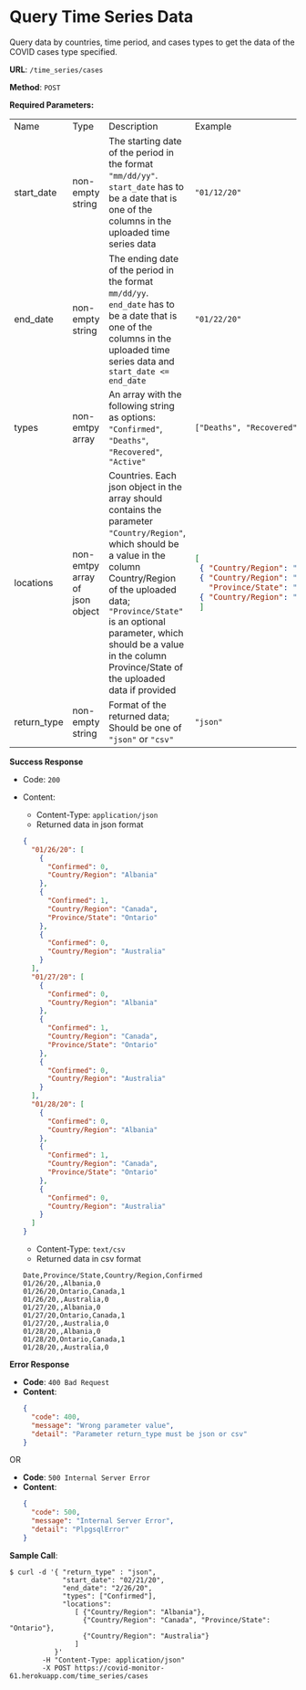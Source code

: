 # Query Time Series Data

Query data by countries, time period, and cases types to get the data of the COVID cases type specified.

**URL**: `/time_series/cases`

**Method**: `POST`

**Required Parameters:**

<table>
<tr> 
<td> Name </td> <td> Type </td> <td> Description </td> <td> Example </td>
</tr>
<tr>
<td> start_date </td>
<td> non-empty string </td>
<td> The starting date of the period in the format <code>"mm/dd/yy"</code>. <code>start_date</code> has to be a date that is one of the columns in the uploaded time series data </td>
<td> <code>"01/12/20"</code> </td>
</tr>
<tr>

<td> end_date </td>
<td> non-empty string </td>
<td> The ending date of the period in the format <code>mm/dd/yy</code>. <code>end_date</code> has to be a date that is one of the columns in the uploaded time series data and <code>start_date <= end_date</code> </td>
<td> <code>"01/22/20"</code> </td>
</tr>
<tr>

<td> types </td>
<td> non-emtpy array </td>
<td> An array with the following string as options:  <code>"Confirmed"</code>,  <code>"Deaths"</code>,  <code>"Recovered"</code>,  <code>"Active"</code> </td>
<td> <code>["Deaths", "Recovered"]</code> </td>
</tr>
<tr>

<td> locations </td>
<td> non-emtpy array of json object </td>
<td> Countries. Each json object in the array should contains the parameter <code>"Country/Region"</code>, which should be a value in the column Country/Region of the uploaded data; <code>"Province/State"</code> is an optional parameter, which should be a value in the column Province/State of the uploaded data if provided
</td>
<td> 

```json
[
 { "Country/Region": "Albania" }, 
 { "Country/Region": "Canada", 
   "Province/State": "Ontario" }, 
 { "Country/Region": "Australia" }
 ]
```

</td>
</tr>
<tr>

<td> return_type </td>
<td> non-empty string </td>
<td> Format of the returned data; Should be one of <code>"json"</code> or <code>"csv"</code>
</td>
<td> 
<code>"json"</code>
</td>
</tr>
</table>

**Success Response**

* Code: `200`
* Content:
  * Content-Type: `application/json`
  * Returned data in json format

  ```json
  {
    "01/26/20": [
      {
        "Confirmed": 0, 
        "Country/Region": "Albania"
      }, 
      {
        "Confirmed": 1, 
        "Country/Region": "Canada", 
        "Province/State": "Ontario"
      }, 
      {
        "Confirmed": 0, 
        "Country/Region": "Australia"
      }
    ], 
    "01/27/20": [
      {
        "Confirmed": 0, 
        "Country/Region": "Albania"
      }, 
      {
        "Confirmed": 1, 
        "Country/Region": "Canada", 
        "Province/State": "Ontario"
      }, 
      {
        "Confirmed": 0, 
        "Country/Region": "Australia"
      }
    ], 
    "01/28/20": [
      {
        "Confirmed": 0, 
        "Country/Region": "Albania"
      }, 
      {
        "Confirmed": 1, 
        "Country/Region": "Canada", 
        "Province/State": "Ontario"
      }, 
      {
        "Confirmed": 0, 
        "Country/Region": "Australia"
      }
    ]
  }
  ```
  * Content-Type: `text/csv`
  * Returned data in csv format
  ```
  Date,Province/State,Country/Region,Confirmed
  01/26/20,,Albania,0
  01/26/20,Ontario,Canada,1
  01/26/20,,Australia,0
  01/27/20,,Albania,0
  01/27/20,Ontario,Canada,1
  01/27/20,,Australia,0
  01/28/20,,Albania,0
  01/28/20,Ontario,Canada,1
  01/28/20,,Australia,0     
  ```

**Error Response**

* **Code**: `400 Bad Request`
* **Content**: 
  ```json
  { 
    "code": 400, 
    "message": "Wrong parameter value", 
    "detail": "Parameter return_type must be json or csv" 
  }
  ```

OR

* **Code**: `500 Internal Server Error`
* **Content**: 
  ```json
  { 
    "code": 500, 
    "message": "Internal Server Error", 
    "detail": "PlpgsqlError" 
  }
  ```

**Sample Call**:
```
$ curl -d '{ "return_type" : "json",
             "start_date": "02/21/20",
             "end_date": "2/26/20",
             "types": ["Confirmed"],
             "locations":
                [ {"Country/Region": "Albania"},  
                  {"Country/Region": "Canada", "Province/State": "Ontario"},
                  {"Country/Region": "Australia"}
                ]
           }' 
        -H "Content-Type: application/json" 
        -X POST https://covid-monitor-61.herokuapp.com/time_series/cases
```

